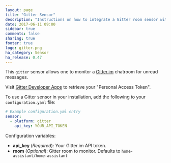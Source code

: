 ```yaml
---
layout: page
title: "Gitter Sensor"
description: "Instructions on how to integrate a Gitter room sensor with Home Assistant"
date: 2017-06-11 09:00
sidebar: true
comments: false
sharing: true
footer: true
logo: gitter.png
ha_category: Sensor
ha_release: 0.47
---
```



This `gitter` sensor allows one to monitor a [Gitter.im](https://gitter.im) chatroom for unread messages.

Visit [Gitter Developer Apps](https://developer.gitter.im/apps) to retrieve your "Personal Access Token".

To use a Gitter sensor in your installation, add the following to your `configuration.yaml` file:

```yaml
# Example configuration.yml entry
sensor:
  - platform: gitter
    api_key: YOUR_API_TOKEN
```

Configuration variables:

- **api_key** (*Required*): Your Gitter.im API token.
- **room** (*Optional*): Gitter room to monitor. Defaults to `home-assistant/home-assistant`


